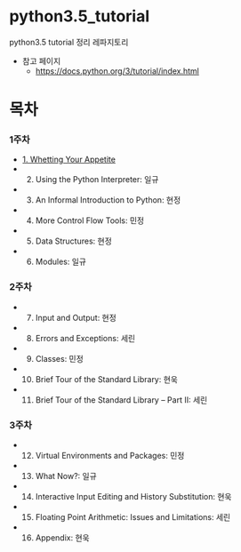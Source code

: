 # python3.5_tutorial

python3.5 tutorial 정리 레파지토리

- 참고 페이지
    - https://docs.python.org/3/tutorial/index.html

# 목차

### 1주차

- [1. Whetting Your Appetite](./chapter01.md)
- 2. Using the Python Interpreter: 일규
- 3. An Informal Introduction to Python: 현정
- 4. More Control Flow Tools: 민정
- 5. Data Structures: 현정
- 6. Modules: 일규


### 2주차

- 7. Input and Output: 현정
- 8. Errors and Exceptions: 세린
- 9. Classes: 민정
- 10. Brief Tour of the Standard Library: 현욱
- 11. Brief Tour of the Standard Library – Part II: 세린


### 3주차

- 12. Virtual Environments and Packages: 민정
- 13. What Now?: 일규
- 14. Interactive Input Editing and History Substitution: 현욱
- 15. Floating Point Arithmetic: Issues and Limitations: 세린
- 16. Appendix: 현욱
